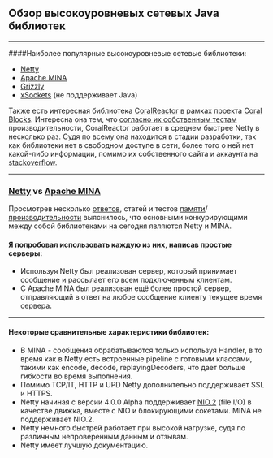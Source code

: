 ## Обзор высокоуровневых сетевых Java библиотек
--------------------
####Наиболее популярные высокоуровневые сетевые библиотеки:

* [Netty](http://netty.io/)
* [Apache MINA](https://mina.apache.org/)
* [Grizzly](https://grizzly.java.net/)
* [xSockets](http://xsockets.net/) (не поддерживает Java)

Также есть интересная библиотека [CoralReactor](http://www.coralblocks.com/index.php/category/coralreactor/) в рамках проекта [Coral Blocks](http://www.coralblocks.com/). Интересна она тем, что [согласно их собственным тестам](http://www.coralblocks.com/index.php/2014/04/coralreactor-vs-netty-performance-comparison/) производительности, CoralReactor работает в среднем быстрее Netty в несколько раз. Судя по всему она находится в стадии разработки, так как библиотеки нет в свободном доступе в сети, более того о ней нет какой-либо информации, помимо их собственного сайта и аккаунта на [stackoverflow](http://stackoverflow.com/users/3610482/coral-blocks). 

------------------------------
### [Netty](http://netty.io/) vs [Apache MINA](https://mina.apache.org/)

Просмотрев несколько [ответов](http://stackoverflow.com/questions/1637752/netty-vs-apache-mina), статей и тестов [памяти](http://www.znetdevelopment.com/blogs/2009/04/09/scalable-nio-servers-part-2-memory/)/[производительности](http://www.znetdevelopment.com/blogs/2009/04/07/scalable-nio-servers-part-1-performance/) выяснилось, что основными конкурирующими между собой библиотеками на сегодня являются Netty и MINA. 

#### Я попробовал использовать каждую из них, написав простые серверы:  

 *  Используя Netty был реализован сервер, который принимает сообщение и рассылает его всем подключенным клиентам.  
 * С Apache MINA был реализован ещё более простой сервер, отправляющий в ответ на любое сообщение клиенту текущее время сервера. 

---------------------
#### Некоторые сравнительные характеристики библиотек: 

* В MINA - сообщения обрабатываются только используя Handler, в то время как в Netty есть встроенные pipeline с готовыми классами, такими как encode, decode, replayingDecoders, что дает больше гибкости во время выполнения. 
*  Помимо TCP/IT, HTTP и UPD Netty дополнительно поддерживает SSL и HTTPS.
*  Netty начиная с версии 4.0.0 Alpha поддерживает [NIO.2](https://docs.oracle.com/javase/tutorial/essential/io/fileio.html) (file I/O) в качестве движка, вместе с NIO и блокирующими сокетами. MINA не поддерживает NIO.2.
* Netty немного быстрей работает при высокой нагрузке, судя по различным непроверенным данным и отзывам.
* Netty имеет лучшую документацию.
